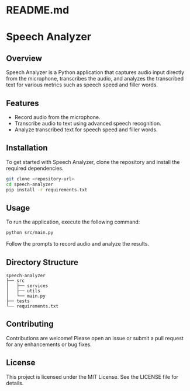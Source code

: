 # README.md

# Speech Analyzer

## Overview
Speech Analyzer is a Python application that captures audio input directly from the microphone, transcribes the audio, and analyzes the transcribed text for various metrics such as speech speed and filler words.

## Features
- Record audio from the microphone.
- Transcribe audio to text using advanced speech recognition.
- Analyze transcribed text for speech speed and filler words.

## Installation
To get started with Speech Analyzer, clone the repository and install the required dependencies.

```bash
git clone <repository-url>
cd speech-analyzer
pip install -r requirements.txt
```

## Usage
To run the application, execute the following command:

```bash
python src/main.py
```

Follow the prompts to record audio and analyze the results.

## Directory Structure
```
speech-analyzer
├── src
│   ├── services
│   ├── utils
│   └── main.py
├── tests
└── requirements.txt
```

## Contributing
Contributions are welcome! Please open an issue or submit a pull request for any enhancements or bug fixes.

## License
This project is licensed under the MIT License. See the LICENSE file for details.